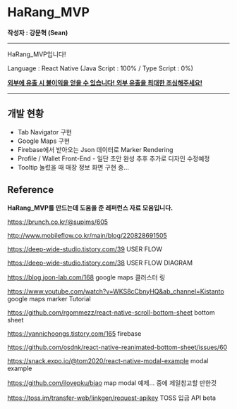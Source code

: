 # HaRang_MVP

**작성자 : 강문혁 (Sean)**

---------

HaRang_MVP입니다!

Language : React Native (Java Script : 100% / Type Script : 0%)

<u>**외부에 유출 시 불이익을 얻을 수 있습니다! 외부 유출을 최대한 조심해주세요!**</u>

-----------





## 개발 현황

- Tab Navigator 구현
- Google Maps 구현
- Firebase에서 받아오는 Json 데이터로 Marker Rendering
- Profile / Wallet Front-End - 일단 초안 완성 추후 추가로 디자인 수정예정
- Tooltip 눌렀을 때 매장 정보 화면 구현 중...









## Reference

**HaRang_MVP를 만드는데 도움을 준 레퍼런스 자료 모음입니다.**

https://brunch.co.kr/@supims/605

http://www.mobileflow.co.kr/main/blog/220828691505

https://deep-wide-studio.tistory.com/39 USER FLOW

https://deep-wide-studio.tistory.com/38 USER FLOW DIAGRAM

https://blog.joon-lab.com/168 google maps 클러스터 링

https://www.youtube.com/watch?v=WKS8cCbnyHQ&ab_channel=Kistanto google maps marker Tutorial

https://github.com/rgommezz/react-native-scroll-bottom-sheet bottom sheet

https://yannichoongs.tistory.com/165 firebase

https://github.com/osdnk/react-native-reanimated-bottom-sheet/issues/60

https://snack.expo.io/@tom2020/react-native-modal-example modal example

https://github.com/ilovepku/biao map modal 예제… 중에 제일참고할 만한것

https://toss.im/transfer-web/linkgen/request-apikey TOSS 입금 API beta